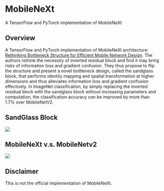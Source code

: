 # MobileNeXt
A TensorFlow and PyTorch implementation of MobileNeXt

## Overview
A TensorFlow and PyTorch implementation of MobileNeXt architecture: [Rethinking Bottleneck Structure for Efficient Mobile Network Design](https://arxiv.org/pdf/2007.02269.pdf).
The authors rethink the necessity of inverted residual block and find it may bring risks of information loss and gradient confusion. They thus propose to flip the structure and present a novel bottleneck design, called the sandglass block, that performs identity mapping and spatial transformation at higher dimensions and thus alleviates information loss and gradient confusion effectively. In ImageNet classification, by simply replacing the inverted residual block with the sandglass block without increasing parameters and computation, the classification accuracy can be improved by more than 1.7% over MobileNetV2.

## SandGlass Block
![](https://i.imgur.com/XvS1T46.png)

## MobileNeXt v.s. MobileNetv2
![](https://i.imgur.com/A7l3Jzu.png)

## Disclaimer
This is not the official implementation of MobileNeXt.

